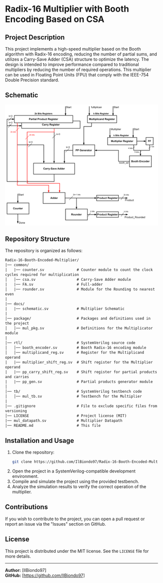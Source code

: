 # Radix-16 Multiplier with Booth Encoding Based on CSA

## Project Description
This project implements a high-speed multiplier based on the Booth algorithm with Radix-16 encoding, reducing the number of partial sums, and utilizes a Carry-Save Adder (CSA) structure to optimize the latency. The design is intended to improve performance compared to traditional multipliers by reducing the number of required operations. This multiplier can be used in Floating Point Units (FPU) that comply with the IEEE-754 Double Precision standard.

## Schematic
![ Multiplier Schematic](/docs/schematic.svg)

## Repository Structure
The repository is organized as follows:

```
Radix-16-Booth-Encoded-Multiplier/
|── common/
|   |── counter.sv               # Counter module to count the clock cycles required for multiplication 
│   │── csa.sv                   # Carry-Save Adder module
|   |── FA.sv                    # Full-adder
│   |── rounder.sv               # Module for the Rounding to nearest even
|
|── docs/
|   |── schematic.sv             # Multiplier Schematic
|
│── package/                     # Packages and definitions used in the project
│   │── mul_pkg.sv               # Definitions for the Multiplicator module
|      
│── rtl/                         # SystemVerilog source code
│   │── booth_encoder.sv         # Booth Radix-16 encoding module
│   │── multiplicand_reg.sv      # Register for the Multiplicand operand
|   |── multiplier_shift_reg.sv  # Shift register for the Multiplier operand
|   |── pp_carry_shift_reg.sv    # Shift register for partial products and carries
|   |── pp_gen.sv                # Partial products generator module
│
│── tb/                          # SystemVerilog testbench code
│   │── mul_tb.sv                # Testbench for the Multiplier
|
│── .gitignore                   # File to exclude specific files from versioning
│── LICENSE                      # Project license (MIT)
|── mul_datapath.sv              # Multiplier Datapath
│── README.md                    # This file
```

## Installation and Usage
1. Clone the repository:
   ```sh
   git clone https://github.com/IlBiondo97/Radix-16-Booth-Encoded-Multiplier.git
   ```
2. Open the project in a SystemVerilog-compatible development environment.
3. Compile and simulate the project using the provided testbench.
4. Analyze the simulation results to verify the correct operation of the multiplier.

## Contributions
If you wish to contribute to the project, you can open a pull request or report an issue via the "Issues" section on GitHub.

## License
This project is distributed under the MIT license. See the `LICENSE` file for more details.

---

**Author:** [IlBiondo97]  
**GitHub:** [https://github.com/IlBiondo97]